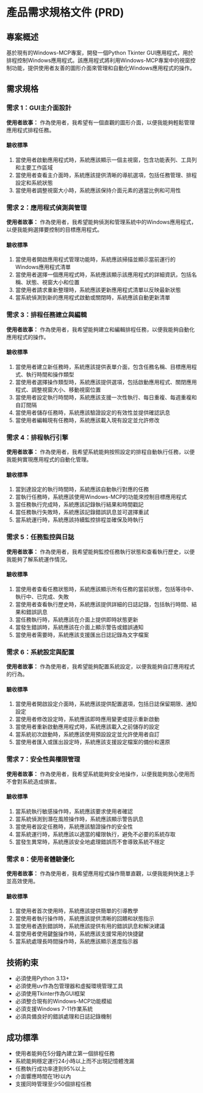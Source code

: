# 產品需求規格文件 (PRD)

## 專案概述

基於現有的Windows-MCP專案，開發一個Python Tkinter GUI應用程式，用於排程控制Windows應用程式。該應用程式將利用Windows-MCP專案中的視窗控制功能，提供使用者友善的圖形介面來管理和自動化Windows應用程式的操作。

## 需求規格

### 需求 1：GUI主介面設計

**使用者故事：** 作為使用者，我希望有一個直觀的圖形介面，以便我能夠輕鬆管理應用程式排程任務。

#### 驗收標準

1. 當使用者啟動應用程式時，系統應該顯示一個主視窗，包含功能表列、工具列和主要工作區域
2. 當使用者查看主介面時，系統應該提供清晰的導航選項，包括任務管理、排程設定和系統狀態
3. 當使用者調整視窗大小時，系統應該保持介面元素的適當比例和可用性

### 需求 2：應用程式偵測與管理

**使用者故事：** 作為使用者，我希望能夠偵測和管理系統中的Windows應用程式，以便我能夠選擇要控制的目標應用程式。

#### 驗收標準

1. 當使用者開啟應用程式管理功能時，系統應該掃描並顯示當前運行的Windows應用程式清單
2. 當使用者選擇一個應用程式時，系統應該顯示該應用程式的詳細資訊，包括名稱、狀態、視窗大小和位置
3. 當使用者請求重新整理時，系統應該更新應用程式清單以反映最新狀態
4. 當系統偵測到新的應用程式啟動或關閉時，系統應該自動更新清單

### 需求 3：排程任務建立與編輯

**使用者故事：** 作為使用者，我希望能夠建立和編輯排程任務，以便我能夠自動化應用程式的操作。

#### 驗收標準

1. 當使用者建立新任務時，系統應該提供表單介面，包含任務名稱、目標應用程式、執行時間和操作類型
2. 當使用者選擇操作類型時，系統應該提供選項，包括啟動應用程式、關閉應用程式、調整視窗大小、移動視窗位置
3. 當使用者設定執行時間時，系統應該支援一次性執行、每日重複、每週重複和自訂間隔
4. 當使用者儲存任務時，系統應該驗證設定的有效性並提供確認訊息
5. 當使用者編輯現有任務時，系統應該載入現有設定並允許修改

### 需求 4：排程執行引擎

**使用者故事：** 作為使用者，我希望系統能夠按照設定的排程自動執行任務，以便我能夠實現應用程式的自動化管理。

#### 驗收標準

1. 當到達設定的執行時間時，系統應該自動執行對應的任務
2. 當執行任務時，系統應該使用Windows-MCP的功能來控制目標應用程式
3. 當任務執行完成時，系統應該記錄執行結果和時間戳記
4. 當任務執行失敗時，系統應該記錄錯誤訊息並可選擇重試
5. 當系統運行時，系統應該持續監控排程並確保及時執行

### 需求 5：任務監控與日誌

**使用者故事：** 作為使用者，我希望能夠監控任務執行狀態和查看執行歷史，以便我能夠了解系統運作情況。

#### 驗收標準

1. 當使用者查看任務狀態時，系統應該顯示所有任務的當前狀態，包括等待中、執行中、已完成、失敗
2. 當使用者查看執行歷史時，系統應該提供詳細的日誌記錄，包括執行時間、結果和錯誤訊息
3. 當任務執行時，系統應該在介面上提供即時狀態更新
4. 當發生錯誤時，系統應該在介面上顯示警告或錯誤通知
5. 當使用者需要時，系統應該支援匯出日誌記錄為文字檔案

### 需求 6：系統設定與配置

**使用者故事：** 作為使用者，我希望能夠配置系統設定，以便我能夠自訂應用程式的行為。

#### 驗收標準

1. 當使用者開啟設定介面時，系統應該提供配置選項，包括日誌保留期限、通知設定
2. 當使用者修改設定時，系統應該即時應用變更或提示重新啟動
3. 當使用者重新啟動應用程式時，系統應該載入之前儲存的設定
4. 當系統初次啟動時，系統應該使用預設設定並允許使用者自訂
5. 當使用者匯入或匯出設定時，系統應該支援設定檔案的備份和還原

### 需求 7：安全性與權限管理

**使用者故事：** 作為使用者，我希望系統能夠安全地操作，以便我能夠放心使用而不會對系統造成損害。

#### 驗收標準

1. 當系統執行敏感操作時，系統應該要求使用者確認
2. 當系統偵測到潛在風險操作時，系統應該顯示警告訊息
3. 當使用者設定任務時，系統應該驗證操作的安全性
4. 當系統運行時，系統應該以適當的權限執行，避免不必要的系統存取
5. 當發生異常時，系統應該安全地處理錯誤而不會導致系統不穩定

### 需求 8：使用者體驗優化

**使用者故事：** 作為使用者，我希望應用程式操作簡單直觀，以便我能夠快速上手並高效使用。

#### 驗收標準

1. 當使用者首次使用時，系統應該提供簡單的引導教學
2. 當使用者執行操作時，系統應該提供清晰的回饋和狀態指示
3. 當使用者遇到錯誤時，系統應該提供有用的錯誤訊息和解決建議
4. 當使用者使用鍵盤操作時，系統應該支援常用的快捷鍵
5. 當系統處理長時間操作時，系統應該顯示進度指示器


## 技術約束

- 必須使用Python 3.13+
- 必須使用uv作為包管理器和虛擬環境管理工具
- 必須使用Tkinter作為GUI框架
- 必須整合現有的Windows-MCP功能模組
- 必須支援Windows 7-11作業系統
- 必須具備良好的錯誤處理和日誌記錄機制

## 成功標準

- 使用者能夠在5分鐘內建立第一個排程任務
- 系統能夠穩定運行24小時以上而不出現記憶體洩漏
- 任務執行成功率達到95%以上
- 介面響應時間在1秒以內
- 支援同時管理至少50個排程任務